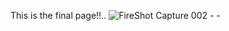 This is the final page!!..
![FireShot Capture 002 -  - ](https://github.com/SaiNikhil1258/Responsive-Web-Design/assets/111006116/53794e6b-9199-45b8-9214-064ee6b41cec)
